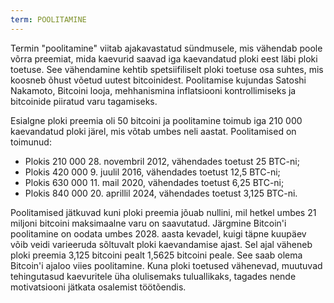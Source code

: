 ```yaml
---
term: POOLITAMINE
---
```


Termin "poolitamine" viitab ajakavastatud sündmusele, mis vähendab poole võrra preemiat, mida kaevurid saavad iga kaevandatud ploki eest läbi ploki toetuse. See vähendamine kehtib spetsiifiliselt ploki toetuse osa suhtes, mis koosneb õhust võetud uutest bitcoinidest. Poolitamise kujundas Satoshi Nakamoto, Bitcoini looja, mehhanismina inflatsiooni kontrollimiseks ja bitcoinide piiratud varu tagamiseks.

Esialgne ploki preemia oli 50 bitcoini ja poolitamine toimub iga 210 000 kaevandatud ploki järel, mis võtab umbes neli aastat. Poolitamised on toimunud:
* Plokis 210 000 28. novembril 2012, vähendades toetust 25 BTC-ni;
* Plokis 420 000 9. juulil 2016, vähendades toetust 12,5 BTC-ni;
* Plokis 630 000 11. mail 2020, vähendades toetust 6,25 BTC-ni;
* Plokis 840 000 20. aprillil 2024, vähendades toetust 3,125 BTC-ni.

Poolitamised jätkuvad kuni ploki preemia jõuab nullini, mil hetkel umbes 21 miljoni bitcoini maksimaalne varu on saavutatud. Järgmine Bitcoin'i poolitamine on oodata umbes 2028. aasta kevadel, kuigi täpne kuupäev võib veidi varieeruda sõltuvalt ploki kaevandamise ajast. Sel ajal väheneb ploki preemia 3,125 bitcoini pealt 1,5625 bitcoini peale. See saab olema Bitcoin'i ajaloo viies poolitamine. Kuna ploki toetused vähenevad, muutuvad tehingutasud kaevuritele üha olulisemaks tuluallikaks, tagades nende motivatsiooni jätkata osalemist töötõendis.